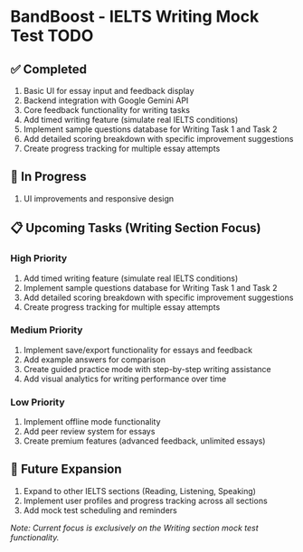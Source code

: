 # BandBoost - IELTS Writing Mock Test TODO

## ✅ Completed
1. Basic UI for essay input and feedback display
2. Backend integration with Google Gemini API
3. Core feedback functionality for writing tasks
4. Add timed writing feature (simulate real IELTS conditions)
5. Implement sample questions database for Writing Task 1 and Task 2
6. Add detailed scoring breakdown with specific improvement suggestions
7. Create progress tracking for multiple essay attempts

## 🔄 In Progress
1. UI improvements and responsive design

## 📋 Upcoming Tasks (Writing Section Focus)

### High Priority
1. Add timed writing feature (simulate real IELTS conditions)
2. Implement sample questions database for Writing Task 1 and Task 2
3. Add detailed scoring breakdown with specific improvement suggestions
4. Create progress tracking for multiple essay attempts

### Medium Priority
1. Implement save/export functionality for essays and feedback
2. Add example answers for comparison
3. Create guided practice mode with step-by-step writing assistance
4. Add visual analytics for writing performance over time

### Low Priority
1. Implement offline mode functionality
2. Add peer review system for essays
3. Create premium features (advanced feedback, unlimited essays)

## 🔮 Future Expansion
1. Expand to other IELTS sections (Reading, Listening, Speaking)
2. Implement user profiles and progress tracking across all sections
3. Add mock test scheduling and reminders

*Note: Current focus is exclusively on the Writing section mock test functionality.*

